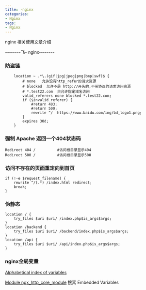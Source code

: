 ```yaml
---
title: -nginx 
categories: 
- Nginx
tags:
- Nginx
---
```


nginx 相关使用文章介绍

--------飞-  nginx--------

### 防盗链

```nginx
    location ~ .*\.(gif|jpg|jpeg|png|bmp|swf)$ {
        # none   允许没有http_refer的请求资源
        # blocked  允许不是 http://开头的,不带协议的请求访问资源
        # *.test22.com  只允许指定域名访问
        valid_referers none blocked *.test22.com;
        if ($invalid_referer) {
            #return 403;
            #return 500;
            rewrite ^/  https://www.baidu.com/img/bd_logo1.png;
        }
        expires 30d;
    }
```

### 强制 Apache 返回一个404状态码

```apacheconf
Redirect 404 /          #访问根目录显示404
Redirect 500 /          #访问根目录显示500
```

### 访问不存在的页面重定向到首页

```nginx
if (!-e $request_filename) {
    rewrite ^/(.*) /index.html redirect;
    break;
}
```

### 伪静态

```nginx
location / {
    try_files $uri $uri/ /index.php$is_args$args;
}
location /backend {
    try_files $uri $uri/ /backend/index.php$is_args$args;
}
location /api {
    try_files $uri $uri/ /api/index.php$is_args$args;
}
```

### nginx全局变量

 [Alphabetical index of variables](http://nginx.org/en/docs/varindex.html)

[Module ngx_http_core_module](http://nginx.org/en/docs/http/ngx_http_core_module.html)   搜索 Embedded Variables